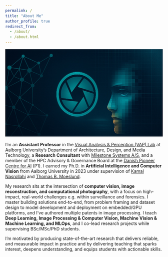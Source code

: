 ```yaml
---
permalink: /
title: "About Me"
author_profile: true
redirect_from: 
  - /about/
  - /about.html
---
```

![alt text](images/teaser.jpg "Title")

I’m an **Assistant Professor** in the [Visual Analysis & Perception (VAP) Lab](https://www.en.create.aau.dk/research/research-groups/visual-analysis-and-perception) at Aalborg University’s Department of Architecture, Design, and Media Technology, a **Research Consultant** with [Milestone Systems A/S](https://www.milestonesys.com/), and a member of the HPC Advisory & Governance Board at the [Danish Pioneer Centre for AI](https://www.aicentre.dk/) (P1). I earned my Ph.D. in **Artificial Intelligence and Computer Vision** from Aalborg University in 2023 under supervision of [Kamal Nasrollahi](https://vbn.aau.dk/da/persons/117162) and [Thomas B. Moeslund](https://thbm.blog.aau.dk/).

My research sits at the intersection of **computer vision, image reconstruction, and computational photography**, with a focus on high-impact, real-world challenges e.g. within surveillance and forensics. I master building solutions end-to-end, from problem framing and dataset design to model development and deployment on embedded/GPU platforms, and I’ve authored multiple patents in image processing. I teach **Deep Learning, Image Processing & Computer Vision, Machine Vision & Machine Learning, and MLOps**, and I co-lead research projects while supervising BSc/MSc/PhD students. 

I’m motivated by producing state-of-the-art research that delivers reliable, and measurable impact in practice and by delivering teaching that sparks interest, deepens understanding, and equips students with actionable skills.

